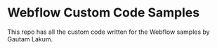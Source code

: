 # Webflow Custom Code Samples
This repo has all the custom code written for the Webflow samples by Gautam Lakum.
